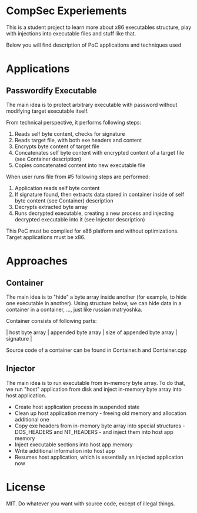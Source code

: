 # CompSec Experiements #

This is a student project to learn more about x86 executables structure, play with injections into executable files and stuff like that.

Below you will find description of PoC applications and techniques used


# Applications #
## Passwordify Executable ##

The main idea is to protect arbitrary executable with password without modifying target executable itself.

From technical perspective, it performs following steps:
 1. Reads self byte content, checks for signature
 2. Reads target file, with both exe headers and content
 3. Encrypts byte content of target file
 4. Concatenates self byte content with encrypted content of a target file (see Container description)
 5. Copies concatenated content into new executable file

When user runs file from #5 following steps are performed:
 1. Application reads self byte content
 2. If signature found, then extracts data stored in container inside of self byte content (see Container) description
 3. Decrypts extracted byte array
 4. Runs decrypted executable, creating a new process and injecting decrypted executable into it (see Injector description)

This PoC must be compiled for x86 platform and without optimizations. Target applications must be x86.

# Approaches #
## Container ##

The main idea is to "hide" a byte array inside another (for example, to hide one executable in another).
Using structure below, we can hide data in a container in a container, ..., just like russian matryoshka.

Container consists of following parts:

| host byte array | appended byte array | size of appended byte array | signature |

Source code of a container can be found in Container.h and Container.cpp

## Injector ##

The main idea is to run executable from in-memory byte array. To do that, we run "host" application from disk and inject in-memory byte array into host application.

* Create host application process in suspended state
* Clean up host application memory - freeing old memory and allocation additional one
* Copy exe headers from in-memory byte array into special structures - DOS_HEADERS and NT_HEADERS - and inject them into host app memory
* Inject executable sections into host app memory
* Write additional information into host app
* Resumes host application, which is essentially an injected application now


# License #
MIT. Do whatever you want with source code, except of illegal things.